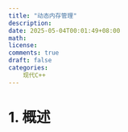 ```yaml
---
title: "动态内存管理"
description: 
date: 2025-05-04T00:01:49+08:00
math: 
license: 
comments: true
draft: false
categories:
    现代C++
---
```

# 1. 概述